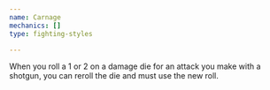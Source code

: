 ```yaml
---
name: Carnage
mechanics: []
type: fighting-styles

---
```

When you roll a 1 or 2 on a damage die for an attack you make with a shotgun, you can reroll the die and must use the new roll.